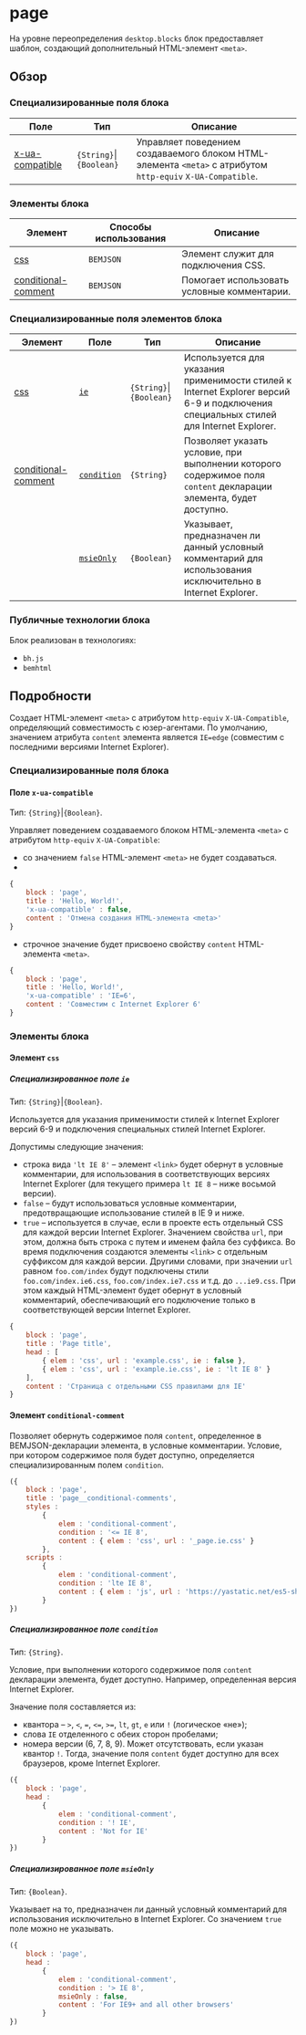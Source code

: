 ﻿# page

На уровне переопределения `desktop.blocks` блок предоставляет шаблон, создающий дополнительный HTML-элемент `<meta>`. 

## Обзор

### Специализированные поля блока

| Поле | Тип | Описание |
| ---- | --- | -------- |
| <a href="#declfields-x-ua-compatible">x-ua-compatible</a> | `{String}`&#124;`{Boolean}` | Управляет поведением создаваемого блоком HTML-элемента `<meta>` с атрибутом `http-equiv` `X-UA-Compatible`. |

### Элементы блока

| Элемент | Способы использования | Описание |
| ------- | --------------------- | -------- |
| <a href="#elems-css">css</a> | `BEMJSON` | Элемент служит для подключения CSS. |
| <a href="#elems-conditional-comment">conditional-comment</a> | `BEMJSON` | Помогает использовать условные комментарии. |

### Специализированные поля элементов блока

| Элемент | Поле | Тип | Описание |
| ------- | ---- | --- | -------- |
| <a href="#elems-css">css</a> | <a href="#elems-css-declfields-ie">`ie`</a> | `{String}`&#124;`{Boolean}` | Используется для указания применимости стилей к Internet Explorer версий 6-9 и подключения специальных стилей для Internet Explorer.  |
| <a href="#elems-conditional-comment">conditional-comment</a> | <a href="#elems-conditional-comment-declfields-condition">`condition`</a> | `{String}` | Позволяет указать условие, при выполнении которого содержимое поля `content` декларации элемента, будет доступно.  |
|  | <a href="#elems-conditional-comment-declfields-msieOnly">`msieOnly`</a> | `{Boolean}` | Указывает, предназначен ли данный условный комментарий для использования исключительно в Internet Explorer.  |

### Публичные технологии блока

Блок реализован в технологиях:

* `bh.js`
* `bemhtml`

## Подробности

Создает HTML-элемент `<meta>` с атрибутом `http-equiv` `X-UA-Compatible`, определяющий совместимость с юзер-агентами. По умолчанию, значением атрибута `content` элемента является `IE=edge` (совместим с последними версиями Internet Explorer).

<a name="declfields"></a>
### Специализированные поля блока

<a name="declfields-x-ua-compatible"></a>
#### Поле `x-ua-compatible`

Тип: `{String}`|`{Boolean}`.

Управляет поведением создаваемого блоком HTML-элемента `<meta>` с атрибутом `http-equiv` `X-UA-Compatible`:

* со значением `false` HTML-элемент `<meta>` не будет создаваться.
* 
```js
{
    block : 'page',
    title : 'Hello, World!',
    'x-ua-compatible' : false,
    content : 'Отмена создания HTML-элемента <meta>'
}
```

* строчное значение будет присвоено свойству `content` HTML-элемента `<meta>`.

```js
{
    block : 'page',
    title : 'Hello, World!',
    'x-ua-compatible' : 'IE=6',
    content : 'Совместим с Internet Explorer 6'
}
```


<a name="elems"></a>
### Элементы блока

<a name="elems-css"></a>
#### Элемент `css` 

<a name="elems-css-declfields-ie"></a>
##### Специализированное поле `ie` 

Тип: `{String}`|`{Boolean}`.

Используется для указания применимости стилей к Internet Explorer версий 6-9 и подключения специальных стилей Internet Explorer. 

Допустимы следующие значения:

* строка вида `'lt IE 8'` – элемент `<link>` будет обернут в условные комментарии, для использования в соответствующих версиях Internet Explorer (для текущего примера `lt IE 8` – ниже восьмой версии).
* `false` – будут использоваться условные комментарии, предотвращающие использование стилей в IE 9 и ниже. 
* `true` – используется в случае, если в проекте есть отдельный CSS для каждой версии Internet Explorer. Значением свойства `url`, при этом, должна быть строка с путем и именем файла без суффикса. Во время подключения создаются элементы `<link>` с отдельным суффиксом для каждой версии. Другими словами, при значении `url` равном `foo.com/index` будут подключены стили `foo.com/index.ie6.css`, `foo.com/index.ie7.css` и т.д. до `...ie9.css`. При этом каждый HTML-элемент будет обернут в условный комментарий, обеспечивающий его подключение только в соответствующей версии Internet Explorer.

```js
{
    block : 'page',
    title : 'Page title',
    head : [
        { elem : 'css', url : 'example.css', ie : false },
        { elem : 'css', url : 'example.ie.css', ie : 'lt IE 8' }
    ],
    content : 'Страница с отдельными CSS правилами для IE'
}
```


<a name="elems-conditional-comment"></a>
#### Элемент `conditional-comment`

Позволяет обернуть содержимое поля `content`, определенное в BEMJSON-декларации элемента, в условные комментарии. Условие, при котором содержимое поля будет доступно, определяется специализированным полем `condition`.

```js
({
    block : 'page',
    title : 'page__conditional-comments',
    styles : 
        {
            elem : 'conditional-comment',
            condition : '<= IE 8',
            content : { elem : 'css', url : '_page.ie.css' }
        },
    scripts : 
        {
            elem : 'conditional-comment',
            condition : 'lte IE 8',
            content : { elem : 'js', url : 'https://yastatic.net/es5-shims/0.0.1/es5-shims.min.js' }
        }
})
```


<a name="elems-conditional-comment-declfields-condition"></a>
##### Специализированное поле `condition`

Тип: `{String}`.

Условие, при выполнении которого содержимое поля `content` декларации элемента, будет доступно. Например, определенная версия Internet Explorer.

Значение поля составляется из:

* квантора – `>`, `<`, `=`, `<=`, `>=`, `lt`, `gt`, `e` или `!` (логическое «не»);
* слова `IE` отделенного с обеих сторон пробелами;
* номера версии (6, 7, 8, 9). Может отсутствовать, если указан квантор `!`. Тогда, значение поля `content` будет доступно для всех браузеров, кроме Internet Explorer.

```js
({
    block : 'page',
    head :
        {
            elem : 'conditional-comment',
            condition : '! IE',
            content : 'Not for IE'
        }
})
```


<a name="elems-conditional-comment-declfields-msieOnly"></a>
##### Специализированное поле `msieOnly`

Тип: `{Boolean}`.

Указывает на то, предназначен ли данный условный комментарий для использования исключительно в Internet Explorer. Со значением `true` поле можно не указывать.

```js
({
    block : 'page',
    head :
        {
            elem : 'conditional-comment',
            condition : '> IE 8',
            msieOnly : false,
            content : 'For IE9+ and all other browsers'
        }
})
```
